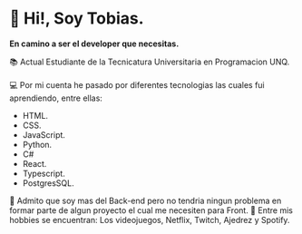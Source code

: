 # 👋 Hi!, Soy Tobias.

  **En camino a ser el developer que necesitas.** <br>

 📚 Actual Estudiante de la Tecnicatura Universitaria en Programacion UNQ.<br><br>
 💻 Por mi cuenta he pasado por diferentes tecnologias las cuales fui aprendiendo, entre ellas:
  - HTML.
  - CSS.
  - JavaScript.
  - Python.
  - C#
  - React.
  - Typescript.
  - PostgresSQL.
  
💛 Admito que soy mas del Back-end pero no tendria ningun problema en formar parte de algun proyecto el cual me necesiten para Front.
 🤵 Entre mis hobbies se encuentran: Los videojuegos, Netflix, Twitch,  Ajedrez y Spotify. 
 
  


